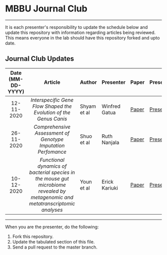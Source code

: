 # MBBU Journal Club
---
It is each presenter's responsibility to update the schedule below and update this repository with information regarding articles being reviewed. This means everyone in the lab should have this repository forked and upto date.

Journal Club Updates
---
Date (MM-DD-YYYY)| Article | Author | Presenter | Paper | Presentation_link
:---: | :---: | :--- | :--- | :--- | :---
12-11-2020 | *Interspecific Gene Flow Shaped the Evolution of the Genus Canis* | Shyam et al | Winfred Gatua | [Paper](https://www.sciencedirect.com/science/article/pii/S0960982218311254) | [Presentation_link](https://github.com/winfrednyoroka/Journal_Club/blob/main/Winfred_GatuaJC%20copy.pptx.zip) 
26-11-2020 | *Comprehensive Assessment of Genotype Imputation Perfomance* | Shuo et al | Ruth Nanjala | [Paper](https://www.karger.com/Article/Abstract/489758) | [Presentation_link](https://docs.google.com/presentation/d/1uh6Hl_tnCN9FPHxXBVDGPQqHv4aMu5G48ISxgEqtKWs/edit#slide=id.p)
10-12-2020 | *Functional dynamics of bacterial species in the mouse gut microbiome revealed by metagenomic and metatranscriptomic analyses* | Youn et al | Erick Kariuki | [Paper](https://www.karger.com/Article/Abstract/489758) | [Presentation_link]()

---

When you are the presenter, do the following:
 1. Fork this repository.
 2. Update the tabulated section of this file.
 3. Send a pull request to the master branch.
